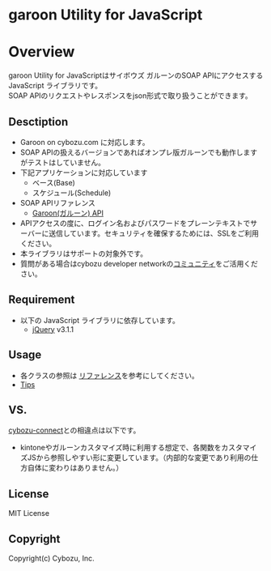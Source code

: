 garoon Utility for JavaScript
==============
# Overview
garoon Utility for JavaScriptはサイボウズ ガルーンのSOAP APIにアクセスするJavaScript ライブラリです。  
SOAP APIのリクエストやレスポンスをjson形式で取り扱うことができます。

## Desctiption
* Garoon on cybozu.com に対応します。
* SOAP APIの扱えるバージョンであればオンプレ版ガルーンでも動作しますがテストはしていません。
* 下記アプリケーションに対応しています
  * ベース(Base)
  * スケジュール(Schedule)
* SOAP APIリファレンス
  * [Garoon(ガルーン) API](https://cybozudev.zendesk.com/hc/ja/articles/202228424) 
* APIアクセスの度に、ログイン名およびパスワードをプレーンテキストでサーバーに送信しています。セキュリティを確保するためには、SSLをご利用ください。
* 本ライブラリはサポートの対象外です。
* 質問がある場合はcybozu developer networkの[コミュニティ](https://cybozudev.zendesk.com/hc/ja/community/topics/200674863-Garoon-API-%E3%83%95%E3%82%A9%E3%83%BC%E3%83%A9%E3%83%A0)をご活用ください。

## Requirement
* 以下の JavaScript ライブラリに依存しています。
  * [jQuery](http://jquery.com/) v3.1.1

## Usage
* 各クラスの参照は [リファレンス](https://github.com/north-river/garoonUtlity/wiki)を参考にしてください。
* [Tips](https://cybozudev.zendesk.com/hc/ja/articles/115001805783)

## VS.
[cybozu-connect](https://github.com/hatashinya/cybozu-connect)との相違点は以下です。
 * kintoneやガルーンカスタマイズ時に利用する想定で、各関数をカスタマイズJSから参照しやすい形に変更しています。（内部的な変更であり利用の仕方自体に変わりはありません。）

## License
MIT License

## Copyright
Copyright(c) Cybozu, Inc.
